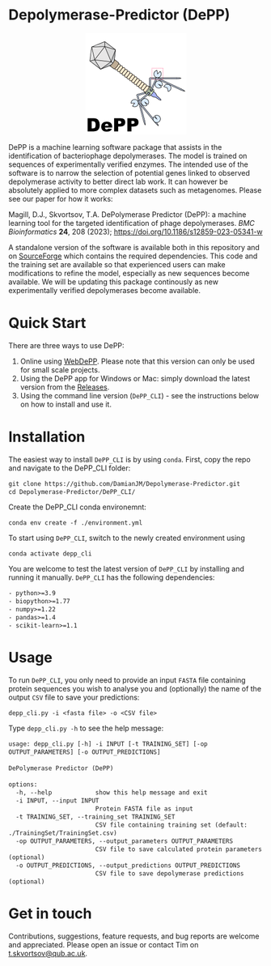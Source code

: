 # Depolymerase-Predictor (DePP)

<p align="center">
<img src="https://github.com/DamianJM/Depolymerase-Predictor/blob/main/DePP_GUI/DePP_logo.png">
</p>

DePP is a machine learning software package that assists in the identification of bacteriophage depolymerases. The model is trained on sequences of experimentally verified enzymes. The intended use of the software is to narrow the selection of potential genes linked to observed depolymerase activity to better direct lab work. It can however be absolutely applied to more complex datasets such as metagenomes. Please see our paper for how it works:

Magill, D.J., Skvortsov, T.A. DePolymerase Predictor (DePP): a machine learning tool for the targeted identification of phage depolymerases. _BMC Bioinformatics_ **24**, 208 (2023);
https://doi.org/10.1186/s12859-023-05341-w

A standalone version of the software is available both in this repository and on <a href="https://sourceforge.net/projects/depolymerase-predict/">SourceForge</a> which contains the required dependencies. This code and the training set are available so that experienced users can make modifications to refine the model, especially as new sequences become available. We will be updating this package continously as new experimentally verified depolymerases become available.

# Quick Start
There are three ways to use DePP:
1. Online using <a href="https://timskvortsov.github.io/WebDePP/">WebDePP</a>. Please note that this version can only be used for small scale projects.
2. Using the DePP app for Windows or Mac: simply download the latest version from the <a href="https://github.com/DamianJM/Depolymerase-Predictor/releases">Releases</a>.
3. Using the command line version (`DePP_CLI`) - see the instructions below on how to install and use it.

# Installation
The easiest way to install `DePP_CLI` is by using `conda`. First, copy the repo and navigate to the DePP_CLI folder:
```
git clone https://github.com/DamianJM/Depolymerase-Predictor.git
cd Depolymerase-Predictor/DePP_CLI/
```
Create the DePP_CLI conda environemnt:
```
conda env create -f ./environment.yml
```
To start using `DePP_CLI`, switch to the newly created environment using 
```
conda activate depp_cli
```
You are welcome to test the latest version of `DePP_CLI` by installing and running it manually. `DePP_CLI` has the following dependencies:

```
- python>=3.9
- biopython>=1.77
- numpy>=1.22
- pandas>=1.4
- scikit-learn>=1.1
```
# Usage
To run `DePP_CLI`, you only need to provide an input `FASTA` file containing protein sequences you wish to analyse you and (optionally) the name of the output `CSV` file to save your predictions:

```
depp_cli.py -i <fasta file> -o <CSV file>
```

Type `depp_cli.py -h` to see the help message:
```
usage: depp_cli.py [-h] -i INPUT [-t TRAINING_SET] [-op OUTPUT_PARAMETERS] [-o OUTPUT_PREDICTIONS]

DePolymerase Predictor (DePP)

options:
  -h, --help            show this help message and exit
  -i INPUT, --input INPUT
                        Protein FASTA file as input
  -t TRAINING_SET, --training_set TRAINING_SET
                        CSV file containing training set (default: ./TrainingSet/TrainingSet.csv)
  -op OUTPUT_PARAMETERS, --output_parameters OUTPUT_PARAMETERS
                        CSV file to save calculated protein parameters (optional)
  -o OUTPUT_PREDICTIONS, --output_predictions OUTPUT_PREDICTIONS
                        CSV file to save depolymerase predictions (optional)

```

# Get in touch
Contributions, suggestions, feature requests, and bug reports are welcome and appreciated. Please open an issue or contact Tim on t.skvortsov@qub.ac.uk. 
